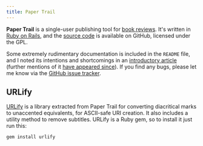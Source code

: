 ```yaml
---
title: Paper Trail
---
```


**Paper Trail** is a single-user publishing tool for [book reviews][books].
It's written in [Ruby on Rails][rails], and the [source code][source] is
available on GitHub, licensed under the GPL.

Some extremely rudimentary documentation is included in the `README` file, and
I noted its intentions and shortcomings in an [introductory article][intro]
(further mentions of it [have appeared since][more]). If you find any bugs,
please let me know via the [GitHub issue tracker][bugs].

URLify
------

[URLify][urlify] is a library extracted from Paper Trail for converting
diacritical marks to unaccented equivalents, for ASCII-safe URI creation. It
also includes a utility method to remove subtitles. URLify is a Ruby gem, so to
install it just run this:

    gem install urlify

  [books]:  http://books.extralogical.net
  [rails]:  http://rubyonrails.org
  [source]: http://github.com/ionfish/papertrail
  [intro]:  $root/2008/11/bookkeeping
  [more]:   $root/taxon/paper-trail
  [bugs]:   http://github.com/ionfish/papertrail/issues
  [urlify]: http://github.com/ionfish/urlify
